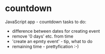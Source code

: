 # countdown
JavaScript app - countdown
tasks to do:

* difference between dates for creating event
* remove '0 days' etc. from time
* 'create an epmty event' - tip, what to do
* remaining time - prettyfication :-)
